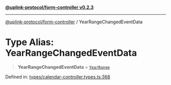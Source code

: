 [**@uplink-protocol/form-controller v0.2.3**](../README.md)

***

[@uplink-protocol/form-controller](../globals.md) / YearRangeChangedEventData

# Type Alias: YearRangeChangedEventData

> **YearRangeChangedEventData** = [`YearRange`](../interfaces/YearRange.md)

Defined in: [types/calendar-controller.types.ts:368](https://github.com/jmkcoder/uplink-protocol-calendar/blob/b9b5d949a141a189c8cea12210e36bb76f18ad06/src/types/calendar-controller.types.ts#L368)
